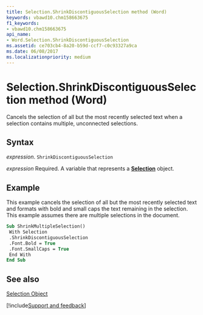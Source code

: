 ```yaml
---
title: Selection.ShrinkDiscontiguousSelection method (Word)
keywords: vbawd10.chm158663675
f1_keywords:
- vbawd10.chm158663675
api_name:
- Word.Selection.ShrinkDiscontiguousSelection
ms.assetid: ce703cb4-8a20-b59d-ccf7-c0c93327a9ca
ms.date: 06/08/2017
ms.localizationpriority: medium
---
```



# Selection.ShrinkDiscontiguousSelection method (Word)

Cancels the selection of all but the most recently selected text when a selection contains multiple, unconnected selections.


## Syntax

_expression_. `ShrinkDiscontiguousSelection`

_expression_ Required. A variable that represents a **[Selection](Word.Selection.md)** object.


## Example

This example cancels the selection of all but the most recently selected text and formats with bold and small caps the text remaining in the selection. This example assumes there are multiple selections in the document.


```vb
Sub ShrinkMultipleSelection() 
 With Selection 
 .ShrinkDiscontiguousSelection 
 .Font.Bold = True 
 .Font.SmallCaps = True 
 End With 
End Sub
```


## See also


[Selection Object](Word.Selection.md)

[!include[Support and feedback](~/includes/feedback-boilerplate.md)]
